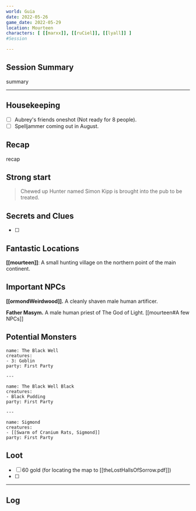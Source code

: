 ```yaml
--- 
world: Guia 
date: 2022-05-26 
game_date: 2022-05-29
location: Mourteen 
characters: [ [[marxx]], [[ruCiel]], [[lyall]] ] 
#Session 

--- 
```


## Session Summary 

summary

--- 
## Housekeeping 
- [ ] Aubrey's friends oneshot (Not ready for 8 people).
- [ ] Spelljammer coming out in August.
## Recap 

recap

## Strong start 
> Chewed up Hunter named Simon Kipp is brought into the pub to be treated.


## Secrets and Clues 
- [ ] 

## Fantastic Locations
**[[mourteen]]**: A small hunting village on the northern point of the main continent.

## Important NPCs
**[[ormondWeirdwood]].** A cleanly shaven male human artificer.

**Father Masym.** A male human priest of The God of Light. [[mourteen#A few NPCs]]

## Potential Monsters
```encounter-table
name: The Black Well
creatures:
- 3: Goblin
party: First Party

---

name: The Black Well Black
creatures: 
- Black Pudding
party: First Party

---

name: Sigmond
creatures: 
- [[Swarm of Cranium Rats, Sigmond]]
party: First Party

```

## Loot 
- [ ] 60 gold (for locating the map to [[theLostHallsOfSorrow.pdf]])
- [ ] 

--- 

## Log